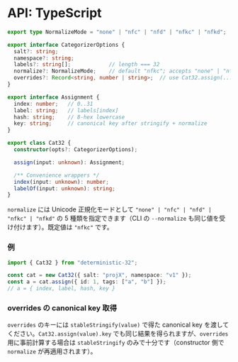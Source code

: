 # API: TypeScript

```ts
export type NormalizeMode = "none" | "nfc" | "nfd" | "nfkc" | "nfkd";

export interface CategorizerOptions {
  salt?: string;
  namespace?: string;
  labels?: string[];            // length === 32
  normalize?: NormalizeMode;    // default "nfkc"; accepts "none" | "nfc" | "nfd" | "nfkc" | "nfkd"
  overrides?: Record<string, number | string>;  // use Cat32.assign(...).key or stableStringify(...) for keys
}

export interface Assignment {
  index: number;   // 0..31
  label: string;   // labels[index]
  hash: string;    // 8-hex lowercase
  key: string;     // canonical key after stringify + normalize
}

export class Cat32 {
  constructor(opts?: CategorizerOptions);

  assign(input: unknown): Assignment;

  /** Convenience wrappers */
  index(input: unknown): number;
  labelOf(input: unknown): string;
}
```

`normalize` には Unicode 正規化モードとして `"none" | "nfc" | "nfd" | "nfkc" | "nfkd"` の 5 種類を指定できます（CLI の `--normalize` も同じ値を受け付けます）。既定値は `"nfkc"` です。

### 例
```ts
import { Cat32 } from "deterministic-32";

const cat = new Cat32({ salt: "projX", namespace: "v1" });
const a = cat.assign({ id: 1, tags: ["a", "b"] });
// a = { index, label, hash, key }
```

### overrides の canonical key 取得

`overrides` のキーには `stableStringify(value)` で得た canonical key を渡してください。`Cat32.assign(value).key` でも同じ結果を得られますが、`overrides` 用に事前計算する場合は `stableStringify` のみで十分です（constructor 側で `normalize` が再適用されます）。
